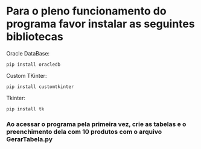 # Para o pleno funcionamento do programa favor instalar as seguintes bibliotecas



Oracle DataBase:
```
pip install oracledb
```
Custom TKinter:
```
pip install customtkinter
```
Tkinter:
```
pip install tk
```

### Ao acessar o programa pela primeira vez, crie as tabelas e o preenchimento dela com 10 produtos  com o arquivo GerarTabela.py
